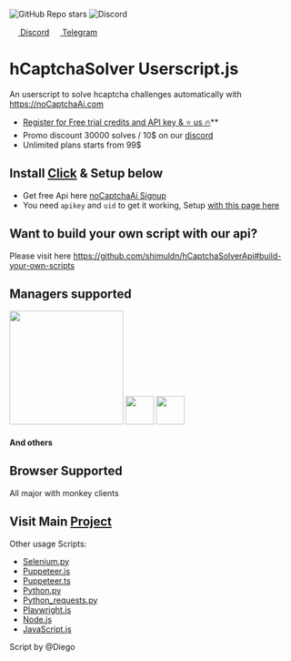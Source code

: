 

![GitHub Repo stars](https://img.shields.io/github/stars/shimuldn/hCaptchaSolverApi?style=flat-square)
<img alt="Discord" src="https://img.shields.io/discord/994856206525018112">

<p>
  <a href="https://discord.gg/E7FfzhZqzA" target="_blank">
<img src="https://camo.githubusercontent.com/73982ce1ec8b82ac1c26e2ff755e44b20005fe131c0836810499dc61a3d4f43f/68747470733a2f2f646973636f72642e636f6d2f6173736574732f65633263333463616464346235663435393434313531323733383061383565362e69636f" width="15" height="15"> Discord</a> 
 <a href="https://t.me/noCaptchaAi" target="_blank">
<img src="https://telegram.org/img/favicon.ico"  width="15" height="15"> Telegram </a>
</p>

# hCaptchaSolver Userscript.js
An userscript to solve hcaptcha challenges automatically with https://noCaptchaAi.com
* [Register for Free trial credits and API key & ⭐ us 🔥](https://nocaptchaai.com/register)**  
* Promo discount 30000 solves / 10$ on our [discord](https://discord.gg/E7FfzhZqzA) 
* Unlimited plans starts from 99$

## Install [Click](https://github.com/noCaptchaAi/hCaptchaSolver.user.js/raw/main/hCaptchaSolver.user.js) & Setup below

* Get free Api here [noCaptchaAi Signup](https://noCaptchaAi.com/register)
* You need `apikey` and `uid` to get it working, Setup [with this page here](https://nocaptchaai.com/script/config.html)
 
## Want to build your own script with our api?

Please visit here https://github.com/shimuldn/hCaptchaSolverApi#build-your-own-scripts

## Managers supported

<p>
<img src="https://user-images.githubusercontent.com/4178343/188480417-9e7b769d-704c-4d9b-9864-3681595079e4.png" width="200px"> 

<img src="https://user-images.githubusercontent.com/4178343/188480439-0007e715-bcab-4955-97fa-377ff2e8909a.png" width="50px">

<img src="https://user-images.githubusercontent.com/4178343/188481141-d77f794c-a3b3-4c50-beef-a24b29112283.png" width="50px">

<h4>And others</h4>
</p>




## Browser Supported

All major with monkey clients

## Visit Main [Project](https://github.com/shimuldn/hCaptchaSolverApi)
Other usage Scripts:
- [Selenium.py](https://github.com/shimuldn/hCaptchaSolverApi/blob/main/usage_examples/example-selenium.py)
- [Puppeteer.js](https://github.com/shimuldn/hCaptchaSolverApi/blob/main/usage_examples/puppeteer.js)
- [Puppeteer.ts](https://github.com/shimuldn/hCaptchaSolverApi/blob/main/usage_examples/puppeteer.ts)
- [Python.py](https://github.com/shimuldn/hCaptchaSolverApi/blob/main/usage_examples/example2.py)
- [Python_requests.py](https://github.com/shimuldn/hCaptchaSolverApi/blob/main/usage_examples/python_requests.py)
- [Playwright.js](https://github.com/shimuldn/hCaptchaSolverApi/blob/main/usage_examples/playwright.js)
- [Node.js](https://github.com/shimuldn/hCaptchaSolverApi/blob/main/usage_examples/node.js)
- [JavaScript.js](https://github.com/shimuldn/hCaptchaSolverApi/blob/main/usage_examples/javascript.js)

Script by @Diego
